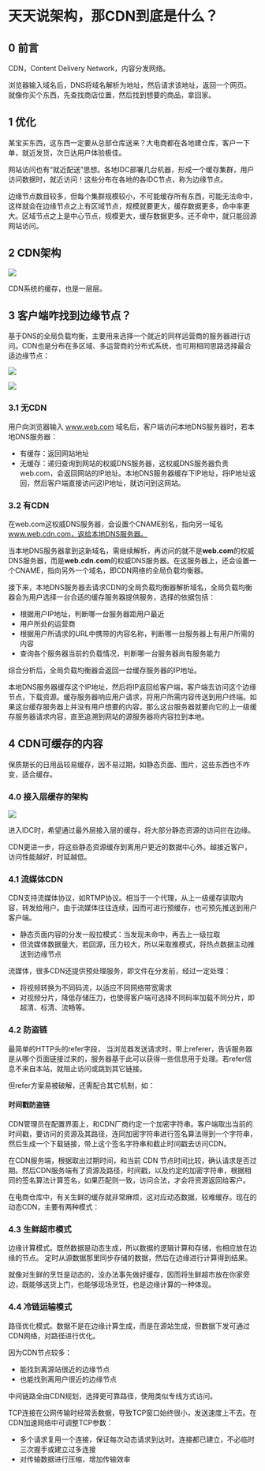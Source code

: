 # 天天说架构，那CDN到底是什么？

## 0 前言

CDN，Content Delivery Network，内容分发网络。

浏览器输入域名后，DNS将域名解析为地址，然后请求该地址，返回一个网页。就像你买个东西，先查找商店位置，然后找到想要的商品，拿回家。

## 1 优化

某宝买东西，这东西一定要从总部仓库送来？大电商都在各地建仓库，客户一下单，就近发货，次日达用户体验极佳。

网站访问也有“就近配送”思想。各地IDC部署几台机器，形成一个缓存集群，用户访问数据时，就近访问！这些分布在各地的各IDC节点，称为边缘节点。

边缘节点数目较多，但每个集群规模较小，不可能缓存所有东西，可能无法命中，这样就会在边缘节点之上有区域节点，规模就要更大，缓存数据更多，命中率更大。区域节点之上是中心节点，规模更大，缓存数据更多。还不命中，就只能回源网站访问。

## 2 CDN架构



![](https://my-img.javaedge.com.cn/javaedge-blog/2024/07/59610e31cd495d2fbd32862ea4c8d8f1.png)

CDN系统的缓存，也是一层层。

## 3 客户端咋找到边缘节点？

基于DNS的全局负载均衡，主要用来选择一个就近的同样运营商的服务器进行访问。CDN也是分布在多区域、多运营商的分布式系统，也可用相同思路选择最合适边缘节点：

![](https://my-img.javaedge.com.cn/javaedge-blog/2024/07/8b1cb5ccb269dc7b54a656cedb240920.png)



![](https://my-img.javaedge.com.cn/javaedge-blog/2024/07/f6f428c1c8ab59ce1c0036fd7ec18e19.png)

### 3.1 无CDN

用户向浏览器输入 www.web.com 域名后，客户端访问本地DNS服务器时，若本地DNS服务器：

- 有缓存：返回网站地址
- 无缓存：递归查询到网站的权威DNS服务器，这权威DNS服务器负责web.com，会返回网站的IP地址。本地DNS服务器缓存下IP地址，将IP地址返回，然后客户端直接访问这IP地址，就访问到这网站。

### 3.2 有CDN

在web.com这权威DNS服务器，会设置个CNAME别名，指向另一域名 www.web.cdn.com，返给本地DNS服务器。

当本地DNS服务器拿到这新域名，需继续解析，再访问的就不是**web.com**的权威DNS服务器，而是**web.cdn.com**的权威DNS服务器。在这服务器上，还会设置一个CNAME，指向另外一个域名，即CDN网络的全局负载均衡器。

接下来，本地DNS服务器去请求CDN的全局负载均衡器解析域名，全局负载均衡器会为用户选择一台合适的缓存服务器提供服务，选择的依据包括：

- 根据用户IP地址，判断哪一台服务器距用户最近
- 用户所处的运营商
- 根据用户所请求的URL中携带的内容名称，判断哪一台服务器上有用户所需的内容
- 查询各个服务器当前的负载情况，判断哪一台服务器尚有服务能力

综合分析后，全局负载均衡器会返回一台缓存服务器的IP地址。

本地DNS服务器缓存这个IP地址，然后将IP返回给客户端，客户端去访问这个边缘节点，下载资源。缓存服务器响应用户请求，将用户所需内容传送到用户终端。如果这台缓存服务器上并没有用户想要的内容，那么这台服务器就要向它的上一级缓存服务器请求内容，直至追溯到网站的源服务器将内容拉到本地。

## 4 CDN可缓存的内容

保质期长的日用品较易缓存，因不易过期，如静态页面、图片，这些东西也不咋变，适合缓存。

### 4.0 接入层缓存的架构



![](https://my-img.javaedge.com.cn/javaedge-blog/2024/07/fa9fce983dbcebd8ea2f0d77a14857b5.png)

进入IDC时，希望通过最外层接入层的缓存，将大部分静态资源的访问拦在边缘。

CDN更进一步，将这些静态资源缓存到离用户更近的数据中心外。越接近客户，访问性能越好，时延越低。

### 4.1 流媒体CDN

CDN支持流媒体协议，如RTMP协议。相当于一个代理，从上一级缓存读取内容，转发给用户。由于流媒体往往连续，因而可进行预缓存，也可预先推送到用户客户端。

- 静态页面内容的分发一般拉模式：当发现未命中，再去上一级拉取
- 但流媒体数据量大，若回源，压力较大，所以采取推模式，将热点数据主动推送到边缘节点

流媒体，很多CDN还提供预处理服务，即文件在分发前，经过一定处理：

- 将视频转换为不同码流，以适应不同网络带宽需求
- 对视频分片，降低存储压力，也使得客户端可选择不同码率加载不同分片，即超清、标清、流畅等。

### 4.2 防盗链

最简单的HTTP头的refer字段， 当浏览器发送请求时，带上referer，告诉服务器是从哪个页面链接过来的，服务器基于此可以获得一些信息用于处理。若refer信息不来自本站，就阻止访问或跳到其它链接。

但refer方案易被破解，还需配合其它机制，如：

#### 时间戳防盗链

CDN管理员在配置界面上，和CDN厂商约定一个加密字符串。客户端取出当前的时间戳，要访问的资源及其路径，连同加密字符串进行签名算法得到一个字符串，然后生成一个下载链接，带上这个签名字符串和截止时间戳去访问CDN。

在CDN服务端，根据取出过期时间，和当前 CDN 节点时间比较，确认请求是否过期。然后CDN服务端有了资源及路径，时间戳，以及约定的加密字符串，根据相同的签名算法计算签名，如果匹配则一致，访问合法，才会将资源返回给客户。

在电商仓库中，有关生鲜的缓存就非常麻烦，这对应动态数据，较难缓存。现在的动态CDN，主要有两种模式：

###  4.3 生鲜超市模式

边缘计算模式。既然数据是动态生成，所以数据的逻辑计算和存储，也相应放在边缘的节点。
定时从源数据那里同步存储的数据，然后在边缘进行计算得到结果。

就像对生鲜的烹饪是动态的，没办法事先做好缓存，因而将生鲜超市放在你家旁边，既能够送货上门，也能够现场烹饪，也是边缘计算的一种体现。

###  4.4 冷链运输模式

路径优化模式。数据不是在边缘计算生成，而是在源站生成，但数据下发可通过CDN网络，对路径进行优化。

因为CDN节点较多：

- 能找到离源站很近的边缘节点
- 也能找到离用户很近的边缘节点

中间链路全由CDN规划，选择更可靠路径，使用类似专线方式访问。

TCP连接在公网传输时经常丢数据，导致TCP窗口始终很小，发送速度上不去。在CDN加速网络中可调整TCP参数：

- 多个请求复用一个连接，保证每次动态请求到达时。连接都已建立，不必临时三次握手或建立过多连接
- 对传输数据进行压缩，增加传输效率
